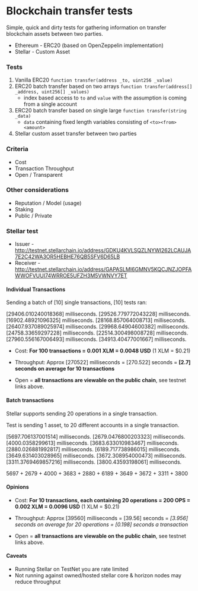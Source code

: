 # Blockchain transfer tests

Simple, quick and dirty tests for gathering information on transfer blockchain assets between two parties.

* Ethereum - ERC20 (based on OpenZeppelin implementation)
* Stellar - Custom Asset

### Tests

1) Vanilla ERC20 `function transfer(address _to, uint256 _value)`
2) ERC20 batch transfer based on two arrays `function transfer(address[] _address, uint256[] _values)`
    - index based access to `to` and `value` with the assumption is coming from a single account
3) ERC20 batch transfer based on single large `function transfer(string _data)`
    - `data` containing fixed length variables consisting of `<to><from><amount>`
4) Stellar custom asset transfer between two parties

### Criteria

* Cost
* Transaction Throughput
* Open / Transparent

### Other considerations

* Reputation / Model (usage)
* Staking
* Public / Private

### Stellar test
 
- Issuer - http://testnet.stellarchain.io/address/GDKU4KVLSQZLNYWI262LCAUJA7E2C42WA3OR5HEBHE76QB5SFV6D65LB
- Receiver - http://testnet.stellarchain.io/address/GAPASLMI6GMNV5KQCJNZJOPFAWWOFVUUI74WRROE5UFZH3M5VWNVY7ET

#### Individual Transactions

Sending a batch of [10] single transactions, [10] tests ran:

[29406.010240018368] milliseconds.
[29526.779772043228] milliseconds.
[16902.48921096325] milliseconds.
[28168.857064008713] milliseconds.
[26407.937089025974] milliseconds.
[29968.64904600382] milliseconds.
[24758.33659297228] milliseconds.
[22514.300498008728] milliseconds.
[27960.556167006493] milliseconds.
[34913.40477001667] milliseconds.

* Cost: **For 100 transactions = 0.001 XLM = 0.0048 USD** (1 XLM = $0.21)
 
* Throughput: Approx [270522] milliseconds = [270.522] seconds = **[2.7] seconds on average for 10 transactions**

* Open = **all transactions are viewable on the public chain**, see testnet links above.

#### Batch transactions 

Stellar supports sending 20 operations in a single transaction.

Test is sending 1 asset, to 20 different accounts in a single transaction.

[5697.706137001514] milliseconds.
[2679.0476800203323] milliseconds.
[4000.0358299613] milliseconds.
[3683.633010983467] milliseconds.
[2880.026881992817] milliseconds.
[6189.717738986015] milliseconds.
[3649.631403028965] milliseconds.
[3672.308954000473] milliseconds.
[3311.3769469857216] milliseconds.
[3800.43593198061] milliseconds.

5697 + 2679 + 4000 + 3683 + 2880 + 6189 + 3649 + 3672 + 3311 + 3800

#### Opinions 

* Cost: **For 10 transactions, each containing 20 operations = 200 OPS = 0.002 XLM = 0.0096 USD** (1 XLM = $0.21)

* Throughput: Approx [39560] milliseconds = [39.56] seconds = **[3.956] seconds on average for 20 operations* = [0.198] seconds a transaction*

* Open = **all transactions are viewable on the public chain**, see testnet links above.

#### Caveats

* Running Stellar on TestNet you are rate limited
* Not running against owned/hosted stellar core & horizon nodes may reduce throughput
